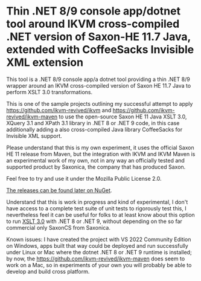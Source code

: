 ﻿# Thin .NET 8/9 console app/dotnet tool around IKVM cross-compiled .NET version of Saxon-HE 11.7 Java, extended with CoffeeSacks Invisible XML extension
This tool is a .NET 8/9 console app/a dotnet tool providing a thin .NET 8/9 wrapper around an IKVM cross-compiled version of Saxon HE 11.7 Java to perform XSLT 3.0 transformations.

This is one of the sample projects outlining my successful attempt to apply https://github.com/ikvm-revived/ikvm and
https://github.com/ikvm-revived/ikvm-maven to use the open-source Saxon HE 11 Java XSLT 3.0, XQuery 3.1 and XPath 3.1 library in .NET 8 or .NET 9 code, in this case additionally adding a also cross-compiled Java library CoffeeSacks for Invisible XML support.

Please understand that this is my own experiment, it uses the official Saxon HE 11 release from Maven, but the integration with IKVM and IKVM Maven is an experimental work of my own, not in any way an officially tested and supported product by Saxonica, the company that has produced Saxon.

Feel free to try and use it under the Mozilla Public License 2.0. 

[The releases can be found later on NuGet](https://www.nuget.org/packages/SaxonHE11NetIXslt/).

Understand that this is work in progress and kind of experimental, I don't have access to a complete test suite of unit tests to rigorously test this, I nevertheless feel it can be useful for folks to at least know about this option to run [XSLT 3.0](https://www.w3.org/TR/xslt-30/) with .NET 8 or .NET 9, without depending on the so far commercial only SaxonCS from Saxonica.

Known issues: I have created the project with VS 2022 Community Edition on Windows, apps built that way could be deployed and run successfully under Linux or Mac where the dotnet .NET 8 or .NET 9 runtime is installed; by now, the https://github.com/ikvm-revived/ikvm-maven does seem to work on a Mac, so in experiments of your own you will probably be able  to develop and build cross platform.